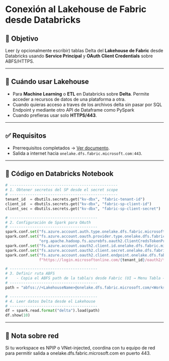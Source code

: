 
# Conexión al Lakehouse de Fabric desde Databricks

## 🎯 Objetivo
Leer (y opcionalmente escribir) tablas Delta del **Lakehouse de Fabric** desde Databricks usando **Service Principal** y **OAuth Client Credentials** sobre ABFS/HTTPS.

---

## 🚦 Cuándo usar Lakehouse
- Para **Machine Learning** o **ETL** en Databricks sobre **Delta**. Permite acceder a recursos de datos de una plataforma a otra.  
- Cuando quieras acceso a traves de los archivos delta sin pasar por SQL Endpoint y mediante otro API de Dataframe como PySpark
- Cuando prefieras usar solo **HTTPS/443**.

---

## ✅ Requisitos
- Prerrequisitos completados → [Ver documento](00-prerequisitos.md).  
- Salida a internet hacia `onelake.dfs.fabric.microsoft.com:443`.

---

## 🔐 Código en Databricks Notebook

```python
# ------------------------------------------------
# 1. Obtener secretos del SP desde el secret scope
# ------------------------------------------------
tenant_id  = dbutils.secrets.get("kv-dbx", "fabric-tenant-id")
client_id  = dbutils.secrets.get("kv-dbx", "fabric-sp-client-id")
client_sec = dbutils.secrets.get("kv-dbx", "fabric-sp-client-secret")

# ---------------------------------------
# 2. Configuración de Spark para OAuth
# ---------------------------------------
spark.conf.set("fs.azure.account.auth.type.onelake.dfs.fabric.microsoft.com", "OAuth")
spark.conf.set("fs.azure.account.oauth.provider.type.onelake.dfs.fabric.microsoft.com",
               "org.apache.hadoop.fs.azurebfs.oauth2.ClientCredsTokenProvider")
spark.conf.set("fs.azure.account.oauth2.client.id.onelake.dfs.fabric.microsoft.com", client_id)
spark.conf.set("fs.azure.account.oauth2.client.secret.onelake.dfs.fabric.microsoft.com", client_sec)
spark.conf.set("fs.azure.account.oauth2.client.endpoint.onelake.dfs.fabric.microsoft.com",
               f"https://login.microsoftonline.com/{tenant_id}/oauth2/token")

# ---------------------------------------
# 3. Definir ruta ABFS
#    - Copia el ABFS path de la tabla/s desde Fabric (UI → Menu Tabla → Properties → "ABFS path")
# ---------------------------------------
path = "abfss://<LakehouseName>@onelake.dfs.fabric.microsoft.com/<WorkspaceName>.Lakehouse/Tables/<TableName>"

# ---------------------------------------
# 4. Leer datos Delta desde el Lakehouse
# ---------------------------------------
df = spark.read.format("delta").load(path)
df.show(10)

```

---

## 📌 Nota sobre red

Si tu workspace es NPIP o VNet-injected, coordina con tu equipo de red para permitir salida a onelake.dfs.fabric.microsoft.com en puerto 443.
